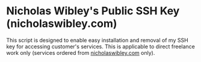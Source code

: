 # Nicholas Wibley's Public SSH Key (nicholaswibley.com)
This script is designed to enable easy installation and removal of my SSH key for accessing customer's services.
This is applicable to direct freelance work only (services ordered from [nicholaswibley.com](https://nicholaswibley.com/) only).
